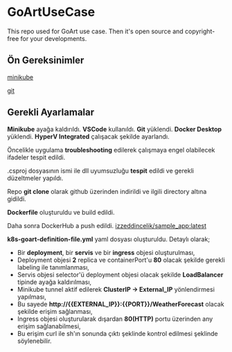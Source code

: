 # GoArtUseCase
This repo used for GoArt use case. Then it's open source and copyright-free for your developments.

Ön Gereksinimler
---
[minikube]([url](https://minikube.sigs.k8s.io/docs/start/))

[git]([url](https://git-scm.com/downloads))

Gerekli Ayarlamalar
---
**Minikube** ayağa kaldırıldı. **VSCode** kullanıldı. **Git** yüklendi. **Docker Desktop** yüklendi. **HyperV Integrated** çalışacak şekilde ayarlandı.

Öncelikle uygulama **troubleshooting** edilerek çalışmaya engel olabilecek ifadeler tespit edildi.

.csproj dosyasının ismi ile dll uyumsuzluğu **tespit** edildi ve gerekli düzeltmeler yapıldı.

Repo **git clone** olarak github üzerinden indirildi ve ilgili directory altına gidildi.

**Dockerfile** oluşturuldu ve build edildi.

Daha sonra DockerHub a push edildi. [izzeddincelik/sample_app:latest]([url](https://hub.docker.com/layers/izzeddincelik/sample_app/latest/images/sha256-b8f98060559f60b16fb3a885acc262fe026200f49c3ac4488b32a27af102ac15?context=repo))

**k8s-goart-definition-file.yml** yaml dosyası oluşturuldu. Detaylı olarak;

- Bir **deployment**, bir **servis** ve bir **ingress** objesi oluşturulması,
- Deployment objesi **2** replica ve containerPort'u **80** olacak şekilde gerekli labeling ile tanımlanması,
- Servis objesi selector'ü deployment objesi olacak şekilde **LoadBalancer** tipinde ayağa kaldırılması,
- Minikube tunnel aktif edilerek **ClusterIP -> External_IP** yönlendirmesi yapılması,
- Bu sayede **http://{{EXTERNAL_IP}}:{{PORT}}/WeatherForecast** olacak şekilde erişim sağlanması,
- Ingress objesi oluşturularak dışardan **80(HTTP)** portu üzerinden any erişim sağlanabilmesi,
- Bu erişim curl ile sh'ın sonunda çıktı şeklinde kontrol edilmesi şeklinde söylenebilir.